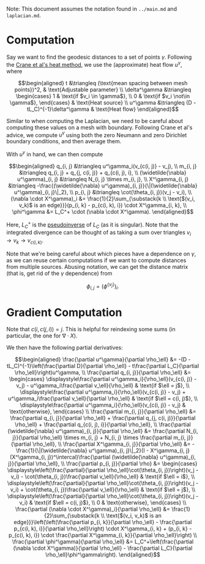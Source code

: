 Note: This document assumes the notation found in `../main.md` and `laplacian.md`.

# Computation

Say we want to find the geodesic distances to a set of points $\gamma$. Following the [Crane et al's heat method](https://www.cs.cmu.edu/~kmcrane/Projects/HeatMethod/), we use the (approximate) heat flow $u^\gamma$, where

$$\begin{aligned}
    t &\triangleq (\text{mean spacing between mesh points})^2, & \text{Adjustable parameter} \\
    \delta^\gamma &\triangleq \begin{cases}
        1 & \text{if $v_i \in \gamma$}, \\
        0 & \text{if $v_i \not\in \gamma$},
    \end{cases} & \text{Heat source} \\
    u^\gamma &\triangleq (D - tL_C)^{-1}\delta^\gamma & \text{Heat flow}
\end{aligned}$$

Similar to when computing the Laplacian, we need to be careful about computing these values on a mesh with boundary. Following Crane et al's advice, we compute $u^\gamma$ using both the zero Neumann and zero Dirichlet boundary conditions, and then average them.

With $u^\gamma$ in hand, we can then compute

$$\begin{aligned}
    q_{i, j} &\triangleq u^\gamma_i(v_{c(i, j)} - v_j), \\
    m_{i, j} &\triangleq q_{i, j} + q_{j, c(i, j)} + q_{c(i, j), i}, \\
    (\widetilde{\nabla} u^\gamma)_{i, j} &\triangleq N_{i, j} \times m_{i, j}, \\
    X^\gamma_{i, j} &\triangleq -\frac{(\widetilde{\nabla} u^\gamma)_{i, j}}{\|(\widetilde{\nabla} u^\gamma)_{i, j}\|_2}, \\
    p_{i, j} &\triangleq \cot(\theta_{i, j})(v_j - v_i), \\
    (\nabla \cdot X^\gamma)_i &= \frac{1}{2}\sum_{\substack{k \\ \text{$(v_i, v_k)$ is an edge}}}(p_{i, k} - p_{c(i, k), i}) \cdot X^\gamma_{i, k}, \\
    \phi^\gamma &= L_C^+ \cdot (\nabla \cdot X^\gamma).
\end{aligned}$$

Here, $L_C^+$ is the [pseudoinverse](https://en.wikipedia.org/wiki/Moore%E2%80%93Penrose_inverse) of $L_C$ (as it is singular). Note that the integrated divergence can be thought of as taking a sum over triangles $v_i \to v_k \to v_{c(i, k)}$.

Note that we're being careful about which pieces have a dependence on $\gamma$, as we can reuse certain computations if we want to compute distances from multiple sources. Abusing notation, we can get the distance matrix (that is, get rid of the $\gamma$ dependence) from

$$\phi_{i, j} = \left(\phi^{\{v_j\}}\right)_i.$$

# Gradient Computation

Note that $c(i, c(j, i)) = j$. This is helpful for reindexing some sums (in particular, the one for $\nabla \cdot X$).

We then have the following partial derivatives:

$$\begin{aligned}
    \frac{\partial u^\gamma}{\partial \rho_\ell} &= -(D - tL_C)^{-1}\left(\frac{\partial D}{\partial \rho_\ell} - t\frac{\partial L_C}{\partial \rho_\ell}\right)u^\gamma, \\
    \frac{\partial q_{i, j}}{\partial \rho_\ell} &= \begin{cases}
        \displaystyle\frac{\partial u^\gamma_i}{\rho_\ell}(v_{c(i, j)} - v_j) - u^\gamma_i\frac{\partial v_\ell}{\rho_\ell} & \text{if $\ell = j$}, \\
        \displaystyle\frac{\partial u^\gamma_i}{\rho_\ell}(v_{c(i, j)} - v_j) + u^\gamma_i\frac{\partial v_\ell}{\partial \rho_\ell} & \text{if $\ell = c(i, j)$}, \\
        \displaystyle\frac{\partial u^\gamma_i}{\rho_\ell}(v_{c(i, j)} - v_j) & \text{otherwise},
    \end{cases} \\
    \frac{\partial m_{i, j}}{\partial \rho_\ell} &= \frac{\partial q_{i, j}}{\partial \rho_\ell} + \frac{\partial q_{j, c(i, j)}}{\partial \rho_\ell} + \frac{\partial q_{c(i, j), i}}{\partial \rho_\ell}, \\
    \frac{\partial (\widetilde{\nabla} u^\gamma)_{i, j}}{\partial \rho_\ell} &= \frac{\partial N_{i, j}}{\partial \rho_\ell} \times m_{i, j} + N_{i, j} \times \frac{\partial m_{i, j}}{\partial \rho_\ell}, \\
    \frac{\partial X^\gamma_{i, j}}{\partial \rho_\ell} &= -\frac{1}{\|(\widetilde{\nabla} u^\gamma)_{i, j}\|_2}(I - X^\gamma_{i, j}(X^\gamma_{i, j})^\intercal)\frac{\partial (\widetilde{\nabla} u^\gamma)_{i, j}}{\partial \rho_\ell}, \\
    \frac{\partial p_{i, j}}{\partial \rho} &= \begin{cases}
        \displaystyle\left(\frac{\partial}{\partial \rho_\ell}\cot(\theta_{i, j})\right)(v_j - v_i) - \cot(\theta_{i, j})\frac{\partial v_\ell}{\rho_\ell} & \text{if $\ell = i$}, \\
        \displaystyle\left(\frac{\partial}{\partial \rho_\ell}\cot(\theta_{i, j})\right)(v_j - v_i) + \cot(\theta_{i, j})\frac{\partial v_\ell}{\rho_\ell} & \text{if $\ell = j$}, \\
        \displaystyle\left(\frac{\partial}{\partial \rho_\ell}\cot(\theta_{i, j})\right)(v_j - v_i) & \text{if $\ell = c(i, j)$}, \\
        0 & \text{otherwise},
    \end{cases} \\
    \frac{\partial (\nabla \cdot X^\gamma)_i}{\partial \rho_\ell} &= \frac{1}{2}\sum_{\substack{k \\ \text{$(v_i, v_k)$ is an edge}}}\left(\left(\frac{\partial p_{i, k}}{\partial \rho_\ell} - \frac{\partial p_{c(i, k), i}}{\partial \rho_\ell}\right) \cdot X^\gamma_{i, k} + (p_{i, k} - p_{c(i, k), i}) \cdot \frac{\partial X^\gamma_{i, k}}{\partial \rho_\ell}\right) \\
    \frac{\partial \phi^\gamma}{\partial \rho_\ell} &= L_C^+\left(\frac{\partial (\nabla \cdot X^\gamma)}{\partial \rho_\ell} - \frac{\partial L_C}{\partial \rho_\ell}\phi^\gamma\right).
\end{aligned}$$
